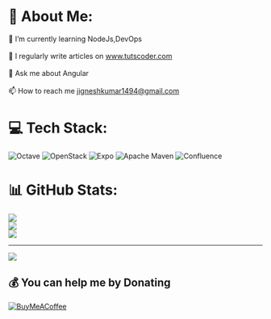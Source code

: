 # 💫 About Me:
🌱 I’m currently learning NodeJs,DevOps<br><br>📝 I regularly write articles on www.tutscoder.com<br><br>💬 Ask me about Angular<br><br>📫 How to reach me jigneshkumar1494@gmail.com


# 💻 Tech Stack:
![Octave](https://img.shields.io/badge/OCTAVE-darkblue?style=for-the-badge&logo=octave&logoColor=fcd683) ![OpenStack](https://img.shields.io/badge/Openstack-%23f01742.svg?style=for-the-badge&logo=openstack&logoColor=white) ![Expo](https://img.shields.io/badge/expo-1C1E24?style=for-the-badge&logo=expo&logoColor=#D04A37) ![Apache Maven](https://img.shields.io/badge/Apache%20Maven-C71A36?style=for-the-badge&logo=Apache%20Maven&logoColor=white) ![Confluence](https://img.shields.io/badge/confluence-%23172BF4.svg?style=for-the-badge&logo=confluence&logoColor=white)
# 📊 GitHub Stats:
![](https://github-readme-stats.vercel.app/api?username=jigneshzala&theme=default&hide_border=false&include_all_commits=false&count_private=false)<br/>
![](https://github-readme-streak-stats.herokuapp.com/?user=jigneshzala&theme=default&hide_border=false)<br/>
![](https://github-readme-stats.vercel.app/api/top-langs/?username=jigneshzala&theme=default&hide_border=false&include_all_commits=false&count_private=false&layout=compact)

---
[![](https://visitcount.itsvg.in/api?id=jigneshzala&icon=0&color=0)](https://visitcount.itsvg.in)

  ## 💰 You can help me by Donating
  [![BuyMeACoffee](https://img.shields.io/badge/Buy%20Me%20a%20Coffee-ffdd00?style=for-the-badge&logo=buy-me-a-coffee&logoColor=black)](https://buymeacoffee.com/tutscoder) 

  <!-- Proudly created with GPRM ( https://gprm.itsvg.in ) -->
  
